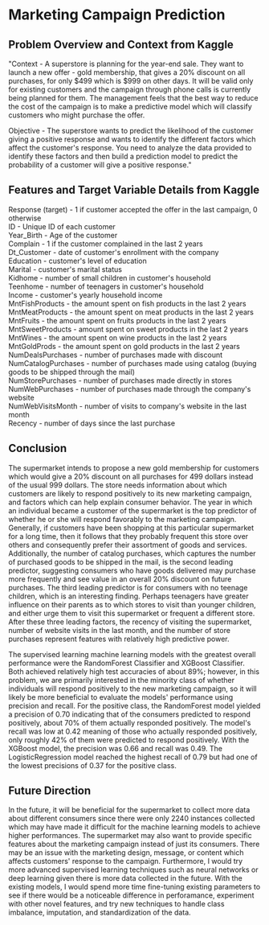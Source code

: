 # Marketing Campaign Prediction

## Problem Overview and Context from Kaggle
"Context - A superstore is planning for the year-end sale. They want to launch a new offer - gold membership, that gives a 20% discount on all purchases, for only $499 which is $999 on other days. It will be valid only for existing customers and the campaign through phone calls is currently being planned for them. The management feels that the best way to reduce the cost of the campaign is to make a predictive model which will classify customers who might purchase the offer. <br>

Objective - The superstore wants to predict the likelihood of the customer giving a positive response and wants to identify the different factors which affect the customer's response. You need to analyze the data provided to identify these factors and then build a prediction model to predict the probability of a customer will give a positive response." <br>

## Features and Target Variable Details from Kaggle
Response (target) - 1 if customer accepted the offer in the last campaign, 0 otherwise <br>
ID - Unique ID of each customer <br>
Year_Birth - Age of the customer <br>
Complain - 1 if the customer complained in the last 2 years <br>
Dt_Customer - date of customer's enrollment with the company <br>
Education - customer's level of education <br>
Marital - customer's marital status <br>
Kidhome - number of small children in customer's household <br>
Teenhome - number of teenagers in customer's household <br>
Income - customer's yearly household income <br>
MntFishProducts - the amount spent on fish products in the last 2 years <br>
MntMeatProducts - the amount spent on meat products in the last 2 years <br>
MntFruits - the amount spent on fruits products in the last 2 years <br>
MntSweetProducts - amount spent on sweet products in the last 2 years <br>
MntWines - the amount spent on wine products in the last 2 years <br>
MntGoldProds - the amount spent on gold products in the last 2 years <br>
NumDealsPurchases - number of purchases made with discount <br>
NumCatalogPurchases - number of purchases made using catalog (buying goods to be shipped through the mail) <br>
NumStorePurchases - number of purchases made directly in stores <br>
NumWebPurchases - number of purchases made through the company's website <br>
NumWebVisitsMonth - number of visits to company's website in the last month <br>
Recency - number of days since the last purchase <br>

## Conclusion
The supermarket intends to propose a new gold membership for customers which would give a 20% discount on all purchases for 499 dollars instead of the usual 999 dollars. The store needs information about which customers are likely to respond positively to its new marketing campaign, and factors which can help explain consumer behavior. The year in which an individual became a customer of the supermarket is the top predictor of whether he or she will respond favorably to the marketing campaign. Generally, if customers have been shopping at this particular supermarket for a long time, then it follows that they probably frequent this store over others and consequently prefer their assortment of goods and services. Additionally, the number of catalog purchases, which captures the number of purchased goods to be shipped in the mail, is the second leading predictor, suggesting consumers who have goods delivered may purchase more frequently and see value in an overall 20% discount on future purchases. The third leading predictor is for consumers with no teenage children, which is an interesting finding. Perhaps teenagers have greater influence on their parents as to which stores to visit than younger children, and either urge them to visit this supermarket or frequent a different store. After these three leading factors, the recency of visiting the supermarket, number of website visits in the last month, and the number of store purchases represent features with relatively high predictive power. <br>

The supervised learning machine learning models with the greatest overall performance were the RandomForest Classifier and XGBoost Classifier. Both achieved relatively high test accuracies of about 89%; however, in this problem, we are primarily interested in the minority class of whether individuals will respond positively to the new marketing campaign, so it will likely be more beneficial to evaluate the models' performance using precision and recall. For the positive class, the RandomForest model yielded a precision of 0.70 indicating that of the consumers predicted to respond positively, about 70% of them actually responded positively. The model's recall was low at 0.42 meaning of those who actually responded positively, only roughly 42% of them were predicted to respond positively. With the XGBoost model, the precision was 0.66 and recall was 0.49. The LogisticRegression model reached the highest recall of 0.79 but had one of the lowest precisions of 0.37 for the positive class. <br>

## Future Direction
In the future, it will be beneficial for the supermarket to collect more data about different consumers since there were only 2240 instances collected which may have made it difficult for the machine learning models to achieve higher performances. The supermarket may also want to provide specific features about the marketing campaign instead of just its consumers. There may be an issue with the marketing design, message, or content which affects customers' response to the campaign. Furthermore, I would try more advanced supervised learning techniques such as neural networks or deep learning given there is more data collected in the future. With the existing models, I would spend more time fine-tuning existing parameters to see if there would be a noticeable difference in perforamance, experiment with other novel features, and try new techniques to handle class imbalance, imputation, and standardization of the data. 

